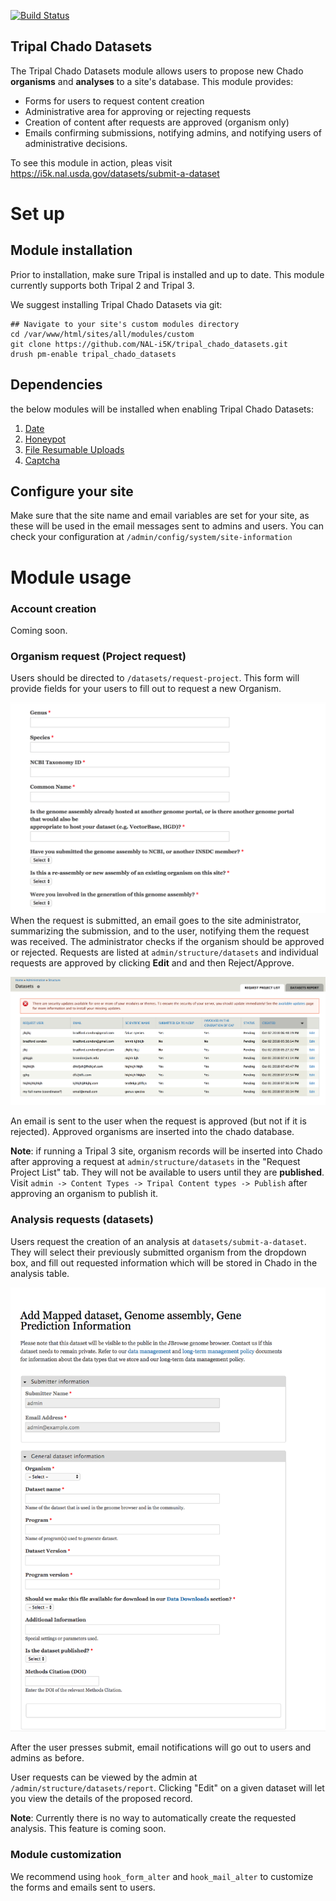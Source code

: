 [![Build Status](https://travis-ci.org/NAL-i5K/tripal_chado_datasets.svg?branch=master)](https://travis-ci.org/NAL-i5K/tripal_chado_datasets)

## Tripal Chado Datasets

The Tripal Chado Datasets module allows users to propose new Chado **organisms** and **analyses** to a site's database.  This module provides:

* Forms for users to request content creation
* Administrative area for approving or rejecting requests
* Creation of content after requests are approved (organism only)
* Emails confirming submissions, notifying admins, and notifying users of administrative decisions.
  

To see this module in action, pleas visit https://i5k.nal.usda.gov/datasets/submit-a-dataset 

# Set up

## Module installation

Prior to installation, make sure Tripal is installed and up to date.  This module currently supports both Tripal 2 and Tripal 3.

We suggest installing Tripal Chado Datasets via git:

```angular2html
## Navigate to your site's custom modules directory
cd /var/www/html/sites/all/modules/custom  
git clone https://github.com/NAL-i5K/tripal_chado_datasets.git
drush pm-enable tripal_chado_datasets
```

## Dependencies
the below modules will be installed when enabling Tripal Chado Datasets:

1. [Date](https://www.drupal.org/project/date)
2. [Honeypot](https://www.drupal.org/project/honeypot) 
3. [File Resumable Uploads](https://www.drupal.org/project/file_resup)
4.  [Captcha](https://www.drupal.org/project/captcha)

## Configure your site

Make sure that the site name and email variables are set for your site, as these will be used in the email messages sent to admins and users.  You can check your configuration at `/admin/config/system/site-information`


# Module usage

### Account creation

Coming soon.

### Organism request (Project request)

Users should be directed to `/datasets/request-project`.  This form will provide fields for your users to fill out to request a new Organism.  

![request project form](docs/request_project.png)
When the request is submitted, an email goes to the site administrator, summarizing the submission, and to the user, notifying them the request was received.
The administrator checks if the organism should be approved or rejected.  Requests are listed at `admin/structure/datasets` and individual requests are approved by clicking **Edit** and and then Reject/Approve.

![organism request table](docs/request_admin_table.png)

An email is sent to the user when the request is approved (but not if it is rejected).  Approved organisms are inserted into the chado database.

**Note**: if running a Tripal 3 site, organism records will be inserted into Chado after approving a request at `admin/structure/datasets` in the "Request Project List" tab.  They will not be available to users until they are **published**.  Visit `admin -> Content Types -> Tripal Content types -> Publish` after approving an organism to publish it.

### Analysis requests (datasets)

Users request the creation of an analysis at `datasets/submit-a-dataset`.  They will select their previously submitted organism from the dropdown box, and fill out requested information which will be stored in Chado in the analysis table.

![analysis request table](docs/request_analysis.png)

After the user presses submit, email notifications will go out to users and admins as before.

User requests can be viewed by the admin at `/admin/structure/datasets/report`.  Clicking "Edit" on a given dataset will let you view the details of the proposed record.

**Note**: Currently there is no way to automatically create the requested analysis.  This feature is coming soon.


### Module customization

We recommend using `hook_form_alter` and `hook_mail_alter` to customize the forms and emails sent to users.